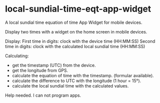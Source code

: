 # local-sundial-time-eqt-app-widget
A local sundial time equation of time App Widget for mobile devices.

Display two times with a widget on the home screen in mobile devices.

Display:
First time in digits: clock with the device time (HH:MM:SS)
Second time in digits: clock with the calculated local sundial time (HH:MM:SS)

Calculating:
- get the timestamp (UTC) from the device.
- get the longitude from GPS.
- calculate the equation of time with the timestamp. (formular available).
- calculate the difference to UTC with the longitude (1 hour = 15°).
- calculate the local sundial time with the calculated values.

Help needed. I can not program apps.
